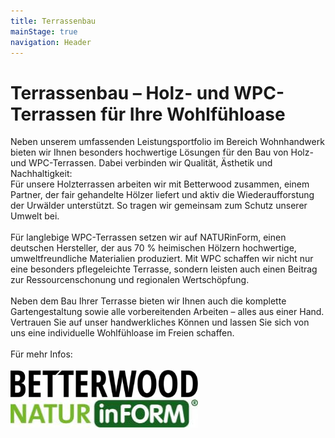 ```yaml
---
title: Terrassenbau
mainStage: true
navigation: Header
---
```


# Terrassenbau – Holz- und WPC-Terrassen für Ihre Wohlfühloase

Neben unserem umfassenden Leistungsportfolio im Bereich Wohnhandwerk bieten wir Ihnen besonders hochwertige Lösungen für
den Bau von Holz- und WPC-Terrassen. Dabei verbinden wir Qualität, Ästhetik und Nachhaltigkeit:\
Für unsere Holzterrassen arbeiten wir mit Betterwood zusammen, einem Partner, der fair gehandelte Hölzer liefert und
aktiv die Wiederaufforstung der Urwälder unterstützt. So tragen wir gemeinsam zum Schutz unserer Umwelt bei.\
\
Für langlebige WPC-Terrassen setzen wir auf NATURinForm, einen deutschen Hersteller, der aus 70 % heimischen Hölzern
hochwertige, umweltfreundliche Materialien produziert. Mit WPC schaffen wir nicht nur eine besonders pflegeleichte
Terrasse, sondern leisten auch einen Beitrag zur Ressourcenschonung und regionalen Wertschöpfung.
\
\
Neben dem Bau Ihrer Terrasse bieten wir Ihnen auch die komplette Gartengestaltung sowie alle vorbereitenden Arbeiten –
alles aus einer Hand. Vertrauen Sie auf unser handwerkliches Können und lassen Sie sich von uns eine individuelle
Wohlfühloase im Freien schaffen.
\
\
Für mehr Infos:
\
\
[![Betterwood Logo](../../assets/Betterwood.jpg)](https://www.betterwood.de/)
[![Natur in Form Logo](../../assets/NiF.jpg)](https://www.naturinform.com/de/)

